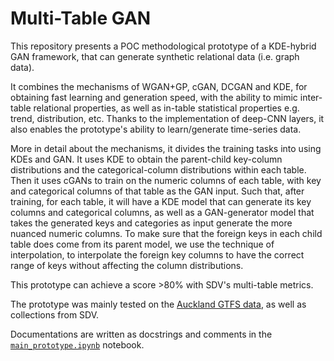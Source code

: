 # Multi-Table GAN

This repository presents a POC methodological prototype of a KDE-hybrid GAN framework, that can generate synthetic relational data (i.e. graph data).

It combines the mechanisms of WGAN+GP, cGAN, DCGAN and KDE, for obtaining fast learning and generation speed, with the ability to mimic inter-table relational properties, as well as in-table statistical properties e.g. trend, distribution, etc. Thanks to the implementation of deep-CNN layers, it also enables the prototype's ability to learn/generate time-series data.

More in detail about the mechanisms, it divides the training tasks into using KDEs and GAN. It uses KDE to obtain the parent-child key-column distributions and the categorical-column distributions within each table. Then it uses cGANs to train on the numeric columns of each table, with key and categorical columns of that table as the GAN input. Such that, after training, for each table, it will have a KDE model that can generate its key columns and categorical columns, as well as a GAN-generator model that takes the generated keys and categories as input generate the more nuanced numeric columns. To make sure that the foreign keys in each child table does come from its parent model, we use the technique of interpolation, to interpolate the foreign key columns to have the correct range of keys without affecting the column distributions.

This prototype can achieve a score >80% with SDV's multi-table metrics.

The prototype was mainly tested on the [Auckland GTFS data]([https://duckduckgo.com](https://at.govt.nz/about-us/at-data-sources/general-transit-feed-specification/)), as well as collections from SDV.

Documentations are written as docstrings and comments in the [`main_prototype.ipynb`](https://github.com/simonou99/multi_table_gan/blob/main/main_prototype.ipynb) notebook.
